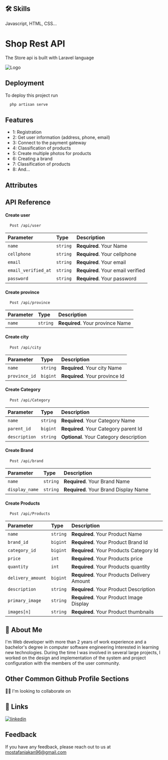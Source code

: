 
## 🛠 Skills
Javascript, HTML, CSS...


# Shop Rest API

The Store api is built with Laravel language 





![Logo](https://i.ibb.co/Cz53kN0/4347955.jpg)


## Deployment

To deploy this project run

```bash
  php artisan serve
```


## Features

- 1: Registration             
- 2: Get user information (address, phone, email)  
- 3: Connect to the payment gateway  
- 4: Classification of products   
- 5: Create multiple photos for products  
- 6: Creating a brand  
- 7: Classification of products  
- 8: And...


## Attributes


## API Reference

#### Create user

```http
  Post /api/user
```

| Parameter | Type     | Description                |
| :-------- | :------- | :------------------------- |
| `name` | `string` | **Required**. Your Name
| `cellphone`|`string`|**Required**. Your cellphone
|`email`|`string`|**Required**. Your email
|`email_verified_at`|`string`|**Required**. Your email verified
|`password`|`string`|**Required**. Your password

#### Create province

```http
  Post /api/province
```

| Parameter | Type     | Description                |
| :-------- | :------- | :------------------------- |
| `name` | `string` | **Required**. Your province Name

#### Create city

```http
  Post /api/city
```

| Parameter | Type     | Description                |
| :-------- | :------- | :------------------------- |
| `name` | `string` | **Required**. Your city Name
|`province_id`|`bigint`|**Required**. Your province Id

#### Create Category

```http
  Post /api/Category
```

| Parameter | Type     | Description                |
| :-------- | :------- | :------------------------- |
| `name` | `string` | **Required**. Your Category Name
|`parent_id`|`bigint`|**Required**. Your Category parent Id 
|`description`|`string`|**Optional**. Your Category description

#### Create Brand

```http
  Post /api/brand
```

| Parameter | Type     | Description                |
| :-------- | :------- | :------------------------- |
| `name` | `string` | **Required**. Your Brand Name
|`display_name`|`string`|**Required**. Your Brand Display Name 

#### Create Products

```http
  Post /api/Products
```

| Parameter | Type     | Description                |
| :-------- | :------- | :------------------------- |
| `name` | `string` | **Required**. Your Product Name
|`brand_id`|`bigint`|**Required**. Your Product Brand Id 
|`category_id`|`bigint`|**Required**. Your Products Category Id
|`price`|`int`|**Required**. Your Products price 
|`quantity`|`int`|**Required**. Your Products quantity 
|`delivery_amount`|`bigint`|**Required**. Your Products Delivery Amount 
|`description`|`string`|**Required**. Your Product Description  
|`primary_image`|`string`|**Required**. Your Product Image Display 
|`images[n]`|`string`|**Required**. Your Product thumbnails 



## 🚀 About Me
I'm Web developer with more than 2 years of work experience and a bachelor's degree in computer software engineering
Interested in learning new technologies.
During the time I was involved in several large projects, I worked on the design and implementation of the system and project configuration with the members of the user community.


## Other Common Github Profile Sections

👯‍♀️ I'm looking to collaborate on



## 🔗 Links

[![linkedin](https://img.shields.io/badge/linkedin-0A66C2?style=for-the-badge&logo=linkedin&logoColor=white)](https://www.linkedin.com/in/mostafaniakan)



## Feedback

If you have any feedback, please reach out to us at mostafaniakan96@gmail.com

